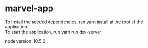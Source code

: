 # marvel-app

To install the needed dependencies, run yarn install at the root of the application. <br />
To start the application, run yarn run dev-server <br />

node version: 10.5.0